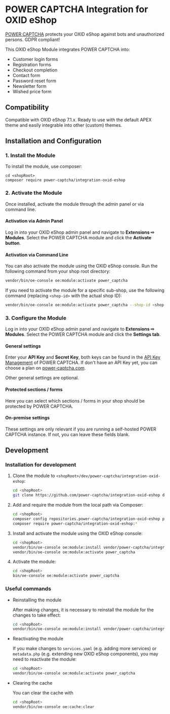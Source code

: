 # POWER CAPTCHA Integration for OXID eShop

[POWER CAPTCHA](https://power-captcha.com/en/) protects your OXID eShop against bots and unauthorized persons. GDPR compliant!

This OXID eShop Module integrates POWER CAPTCHA into:
* Customer login forms
* Registration forms
* Checkout completion
* Contact form
* Password reset form
* Newsletter form
* Wished price form

## Compatibility

Compatible with OXID eShop 7.1.x. Ready to use with the default APEX theme and easily integrable into other (custom) themes.

## Installation and Configuration

### 1. Install the Module

To install the module, use composer:
  ```
  cd <shopRoot>
  composer require power-captcha/integration-oxid-eshop
  ```

### 2. Activate the Module
Once installed, activate the module through the admin panel or via command line.

#### Activation via Admin Panel
Log in into your OXID eShop admin panel and navigate to **Extensions ⇨ Modules**. Select the POWER CAPTCHA module and click the **Activate button**.

#### Activation via Command Line

You can also  activate the module using the OXID eShop console. Run the following command from your shop root directory:

```bash
vendor/bin/oe-console oe:module:activate power_captcha
```

If you need to activate the module for a specific sub-shop, use the following command (replacing `<shop-id>` with the actual shop ID):

```bash
vendor/bin/oe-console oe:module:activate power_captcha --shop-id <shop-id>
```

### 3. Configure the Module

Log in into your OXID eShop admin panel and navigate to **Extensions ⇨ Modules**. Select the POWER CAPTCHA module and click the **Settings tab**.

#### General settings

Enter your **API Key** and **Secret Key**, both keys can be found in the [API Key Management](https://power-captcha.com/en/my-account/api-keys/) of POWER CAPTCHA. If don't have an API Key yet, you can choose a plan on [power-captcha.com](https://power-captcha.com/en/). 

Other general settings are optional.

#### Protected sections / forms

Here you can select which sections / forms in your shop should be protected by POWER CAPTCHA.

#### On-premise settings

These settings are only relevant if you are running a self-hosted POWER CAPTCHA instance. If not, you can leave these fields blank.

## Development

### Installation for development

1. Clone the module to `<shopRoot>/dev/power-captcha/integration-oxid-eshop`:
    ```bash
    cd <shopRoot>
    git clone https://github.com/power-captcha/integration-oxid-eshop dev/power-captcha/integration-oxid-eshop
    ```

2. Add and require the module from the local path via Composer:
    ```bash
    cd <shopRoot>
    composer config repositories.power-captcha/integration-oxid-eshop path ./dev/power-captcha/integration-oxid-eshop
    composer require power-captcha/integration-oxid-eshop:*
    ```

3. Install and activate the module using the OXID eShop console:
    ```bash
    cd <shopRoot>
    vendor/bin/oe-console oe:module:install vendor/power-captcha/integration-oxid-eshop
    vendor/bin/oe-console oe:module:activate power_captcha
    ```

3. Activate the module:
    ```bash
    cd <shopRoot>
    bin/oe-console oe:module:activate power_captcha
    ```

### Useful commands

* Reinstalling the module

  After making changes, it is necessary to reinstall the module for the changes to take effect:
  ```bash
  cd <shopRoot>
  vendor/bin/oe-console oe:module:install vendor/power-captcha/integration-oxid-eshop
  ```

* Reactivating the module

  If you make changes to `services.yaml` (e.g. adding more services) or `metadata.php` (e.g. extending new OXID eShop components), you may need to reactivate the module:
  ```bash
  cd <shopRoot>
  vendor/bin/oe-console oe:module:activate power_captcha
  ```

* Clearing the cache

  You can clear the cache with 
  ```bash
  cd <shopRoot>
  vendor/bin/oe-console oe:cache:clear
  ```